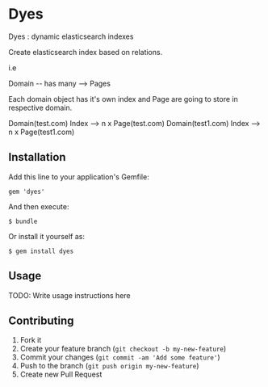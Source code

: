 # Dyes

Dyes : dynamic elasticsearch indexes

Create elasticsearch index based on relations.

i.e 

 Domain -- has many --> Pages

 Each domain object has it's own index and Page are going to store in respective domain.

 Domain(test.com) Index --> n x Page(test.com)
 Domain(test1.com) Index --> n x Page(test1.com)

## Installation

Add this line to your application's Gemfile:

    gem 'dyes'

And then execute:

    $ bundle

Or install it yourself as:

    $ gem install dyes

## Usage

TODO: Write usage instructions here

## Contributing

1. Fork it
2. Create your feature branch (`git checkout -b my-new-feature`)
3. Commit your changes (`git commit -am 'Add some feature'`)
4. Push to the branch (`git push origin my-new-feature`)
5. Create new Pull Request
